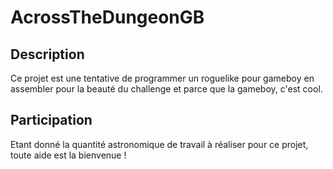 # AcrossTheDungeonGB

## Description
Ce projet est une tentative de programmer un roguelike pour gameboy en assembler pour la beauté du challenge et parce que la gameboy, c'est cool.

## Participation
Etant donné la quantité astronomique de travail à réaliser pour ce projet, toute aide est la bienvenue !
